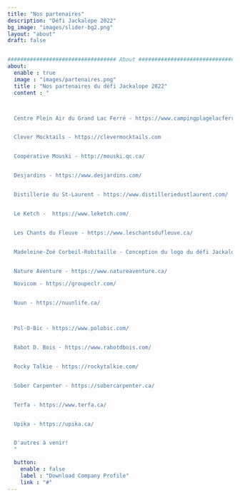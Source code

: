 ```yaml
---
title: "Nos partenaires"
description: "Défi Jackalope 2022"
bg_image: "images/slider-bg2.png"
layout: "about"
draft: false


################################## About #####################################
about:
  enable : true
  image : "images/partenaires.png"
  title : "Nos partenaires du défi Jackalope 2022"
  content : "



  Centre Plein Air du Grand Lac Ferré - https://www.campingplagelacferre.com/


  Clever Mocktails - https://clevermocktails.com


  Coopérative Mouski - http://mouski.qc.ca/


  Desjardins - https://www.desjardins.com/


  Distillerie du St-Laurent - https://www.distilleriedustlaurent.com/


  Le Ketch -  https://www.leketch.com/


  Les Chants du Fleuve - https://www.leschantsdufleuve.ca/


  Madeleine-Zoé Corbeil-Robitaille - Conception du logo du défi Jackalope! - https://mzcr.weebly.com/


  Nature Aventure - https://www.natureaventure.ca/

  Novicom - https://groupeclr.com/


  Nuun - https://nuunlife.ca/



  Pol-O-Bic - https://www.polobic.com/


  Rabot D. Bois - https://www.rabotdbois.com/


  Rocky Talkie - https://rockytalkie.com/


  Sober Carpenter - https://sobercarpenter.ca/


  Terfa - https://www.terfa.ca/


  Upika - https://upika.ca/


  D'autres à venir!
  "

  button:
    enable : false
    label : "Download Company Profile"
    link : "#"
---
```

